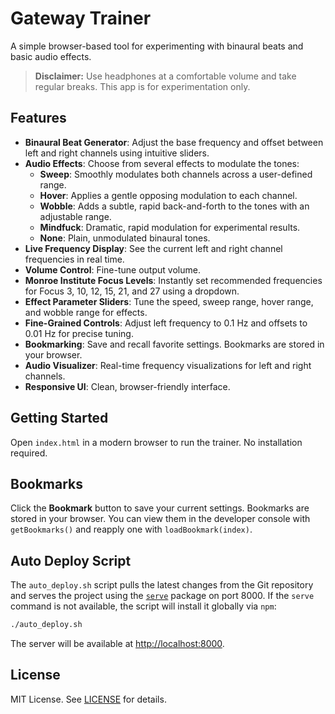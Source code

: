 # Gateway Trainer

A simple browser-based tool for experimenting with binaural beats and basic audio effects.

> **Disclaimer:** Use headphones at a comfortable volume and take regular breaks. This app is for experimentation only.

## Features

- **Binaural Beat Generator**: Adjust the base frequency and offset between left and right channels using intuitive sliders.
- **Audio Effects**: Choose from several effects to modulate the tones:
  - **Sweep**: Smoothly modulates both channels across a user-defined range.
  - **Hover**: Applies a gentle opposing modulation to each channel.
  - **Wobble**: Adds a subtle, rapid back-and-forth to the tones with an adjustable range.
  - **Mindfuck**: Dramatic, rapid modulation for experimental results.
  - **None**: Plain, unmodulated binaural tones.
- **Live Frequency Display**: See the current left and right channel frequencies in real time.
- **Volume Control**: Fine-tune output volume.
- **Monroe Institute Focus Levels**: Instantly set recommended frequencies for Focus 3, 10, 12, 15, 21, and 27 using a dropdown.
- **Effect Parameter Sliders**: Tune the speed, sweep range, hover range, and wobble range for effects.
- **Fine-Grained Controls**: Adjust left frequency to 0.1 Hz and offsets to 0.01 Hz for precise tuning.
- **Bookmarking**: Save and recall favorite settings. Bookmarks are stored in your browser.
- **Audio Visualizer**: Real-time frequency visualizations for left and right channels.
- **Responsive UI**: Clean, browser-friendly interface.

## Getting Started

Open `index.html` in a modern browser to run the trainer. No installation required.

## Bookmarks

Click the **Bookmark** button to save your current settings. Bookmarks are stored in your browser. You can view them in the developer console with `getBookmarks()` and reapply one with `loadBookmark(index)`.


## Auto Deploy Script

The `auto_deploy.sh` script pulls the latest changes from the Git repository and serves the project using the [`serve`](https://www.npmjs.com/package/serve) package on port 8000. If the `serve` command is not available, the script will install it globally via `npm`:

```bash
./auto_deploy.sh
```

The server will be available at [http://localhost:8000](http://localhost:8000).

## License

MIT License. See [LICENSE](LICENSE) for details.
